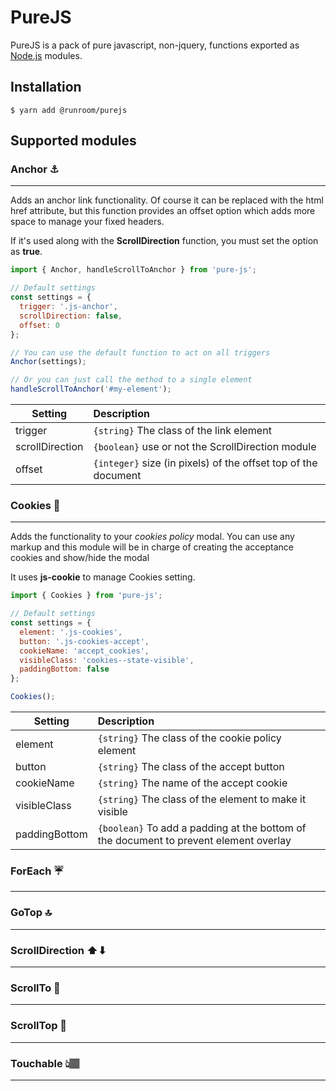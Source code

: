 # PureJS

PureJS is a pack of pure javascript, non-jquery, functions exported as [Node.js](https://nodejs.org/) modules.

## Installation

```
$ yarn add @runroom/purejs
```

## Supported modules

### Anchor ⚓️
------------

Adds an anchor link functionality. Of course it can be replaced with the html href attribute, but this function provides an offset option which adds more space to manage your fixed headers.

If it's used along with the **ScrollDirection** function, you must set the option as **true**.

```javascript
import { Anchor, handleScrollToAnchor } from 'pure-js';

// Default settings
const settings = {
  trigger: '.js-anchor',
  scrollDirection: false,
  offset: 0
};

// You can use the default function to act on all triggers
Anchor(settings);

// Or you can just call the method to a single element
handleScrollToAnchor('#my-element');
```

| Setting       | Description           |
| ------------- |:----------------------|
| trigger | `{string}` The class of the link element |
| scrollDirection | `{boolean}` use or not the ScrollDirection module |
| offset | `{integer}` size (in pixels) of the offset top of the document |

### Cookies 🍪
--------------

Adds the functionality to your _cookies policy_ modal. You can use any markup and this module will be in charge of creating the acceptance cookies and show/hide the modal

It uses **js-cookie** to manage Cookies setting.

```javascript
import { Cookies } from 'pure-js';

// Default settings
const settings = {
  element: '.js-cookies',
  button: '.js-cookies-accept',
  cookieName: 'accept_cookies',
  visibleClass: 'cookies--state-visible',
  paddingBottom: false
};

Cookies();
```

| Setting       | Description           |
| ------------- |:----------------------|
| element | `{string}` The class of the cookie policy element |
| button | `{string}` The class of the accept button |
| cookieName | `{string}` The name of the accept cookie |
| visibleClass | `{string}` The class of the element to make it visible |
| paddingBottom | `{boolean}` To add a padding at the bottom of the document to prevent element overlay |

### ForEach ☔️
--------------

### GoTop 🔝
------------

### ScrollDirection ⬆⬇
-----------------------

### ScrollTo 🚀
---------------

### ScrollTop 🙊
----------------

### Touchable 👆🏽
----------------
